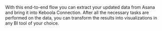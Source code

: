 With this end-to-end flow you can extract your updated data from Asana and bring it into Keboola Connection. After all the necessary tasks are performed on the data, you can transform the results into visualizations in any BI tool of your choice.